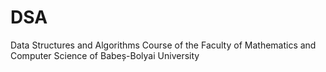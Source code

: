 # DSA
Data Structures and Algorithms Course of the Faculty of Mathematics and Computer Science of Babeș-Bolyai University
